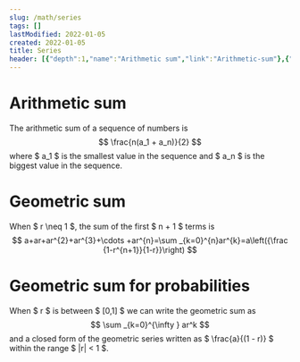 ```yaml
---
slug: /math/series
tags: []
lastModified: 2022-01-05
created: 2022-01-05
title: Series
header: [{"depth":1,"name":"Arithmetic sum","link":"Arithmetic-sum"},{"depth":1,"name":"Geometric sum","link":"Geometric-sum"},{"depth":1,"name":"Geometric sum for probabilities","link":"Geometric-sum-for-probabilities"}]
---
```


# Arithmetic sum
The arithmetic sum of a sequence of numbers is
$$
\frac{n(a_1 + a_n)}{2}
$$
where $ a_1 $ is the smallest value in the sequence and $ a_n $ is the biggest value in the sequence.

# Geometric sum
When $ r \neq 1 $, the sum of the first $ n + 1 $ terms is
$$
a+ar+ar^{2}+ar^{3}+\cdots +ar^{n}=\sum _{k=0}^{n}ar^{k}=a\left({\frac {1-r^{n+1}}{1-r}}\right)
$$

# Geometric sum for probabilities
When $ r $ is between $ [0,1] $ we can write the geometric sum as
$$
\sum _{k=0}^{\infty } ar^k
$$
and a closed form of the geometric series written as $ \frac{a}{(1 - r)}  $  within the range $ |r| < 1 $.